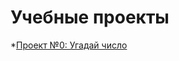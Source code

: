 # Учебные проекты

*[Проект №0: Угадай число](https://github.com/Nikoobraz/sf_project_1/tree/main/Project_0)
